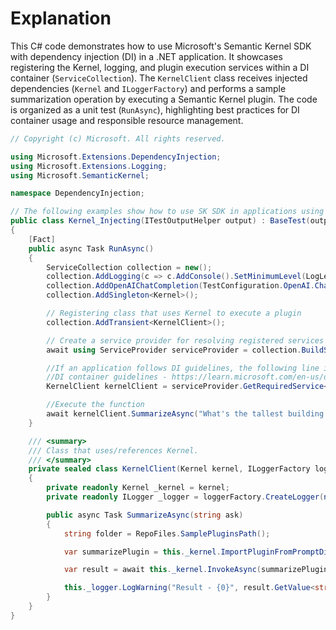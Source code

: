 # Explanation

This C# code demonstrates how to use Microsoft's Semantic Kernel SDK with dependency injection (DI) in a .NET application. It showcases registering the Kernel, logging, and plugin execution services within a DI container (`ServiceCollection`). The `KernelClient` class receives injected dependencies (`Kernel` and `ILoggerFactory`) and performs a sample summarization operation by executing a Semantic Kernel plugin. The code is organized as a unit test (`RunAsync`), highlighting best practices for DI container usage and responsible resource management.

```csharp
// Copyright (c) Microsoft. All rights reserved.

using Microsoft.Extensions.DependencyInjection;
using Microsoft.Extensions.Logging;
using Microsoft.SemanticKernel;

namespace DependencyInjection;

// The following examples show how to use SK SDK in applications using DI/IoC containers.
public class Kernel_Injecting(ITestOutputHelper output) : BaseTest(output)
{
    [Fact]
    public async Task RunAsync()
    {
        ServiceCollection collection = new();
        collection.AddLogging(c => c.AddConsole().SetMinimumLevel(LogLevel.Information));
        collection.AddOpenAIChatCompletion(TestConfiguration.OpenAI.ChatModelId, TestConfiguration.OpenAI.ApiKey);
        collection.AddSingleton<Kernel>();

        // Registering class that uses Kernel to execute a plugin
        collection.AddTransient<KernelClient>();

        // Create a service provider for resolving registered services
        await using ServiceProvider serviceProvider = collection.BuildServiceProvider();

        //If an application follows DI guidelines, the following line is unnecessary because DI will inject an instance of the KernelClient class to a class that references it.
        //DI container guidelines - https://learn.microsoft.com/en-us/dotnet/core/extensions/dependency-injection-guidelines#recommendations
        KernelClient kernelClient = serviceProvider.GetRequiredService<KernelClient>();

        //Execute the function
        await kernelClient.SummarizeAsync("What's the tallest building in South America?");
    }

    /// <summary>
    /// Class that uses/references Kernel.
    /// </summary>
    private sealed class KernelClient(Kernel kernel, ILoggerFactory loggerFactory)
    {
        private readonly Kernel _kernel = kernel;
        private readonly ILogger _logger = loggerFactory.CreateLogger(nameof(KernelClient));

        public async Task SummarizeAsync(string ask)
        {
            string folder = RepoFiles.SamplePluginsPath();

            var summarizePlugin = this._kernel.ImportPluginFromPromptDirectory(Path.Combine(folder, "SummarizePlugin"));

            var result = await this._kernel.InvokeAsync(summarizePlugin["Summarize"], new() { ["input"] = ask });

            this._logger.LogWarning("Result - {0}", result.GetValue<string>());
        }
    }
}
```